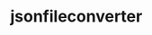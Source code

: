 # jsonfileconverter

<!DOCTYPE html>
<html lang="en">
  <head>
    
  </head>

  </head>
  <body>
    <main>
    </main>
    <script src="examplefromp5.js"></script>
  </body>
</html>

